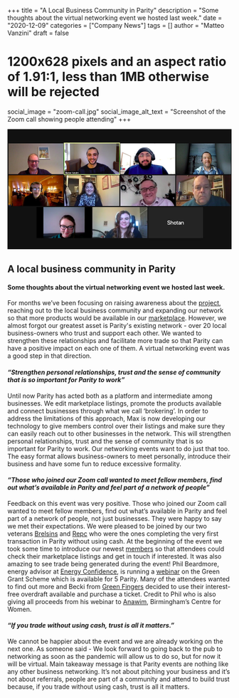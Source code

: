 +++
title = "A Local Business Community in Parity"
description = "Some thoughts about the virtual networking event we hosted last week."
date = "2020-12-09"
categories = ["Company News"]
tags = []
author = "Matteo Vanzini"
draft = false
# 1200x628 pixels and an aspect ratio of 1.91:1, less than 1MB otherwise will be rejected
social_image = "zoom-call.jpg"
social_image_alt_text = "Screenshot of the Zoom call showing people attending"
+++

![Screenshot](zoom-call.jpg)

## A local business community in Parity

#### Some thoughts about the virtual networking event we hosted last week.

For months we’ve been focusing on raising awareness about the [project](https://parity.uk), reaching out to the local business community and expanding our network so that more products would be available in our [marketplace](https://parity.uk/marketplace/). However, we almost forgot our greatest asset is Parity's existing network - over 20 local business-owners who trust and support each other. We wanted to strengthen these relationships and facilitate more trade so that Parity can have a positive impact on each one of them. A virtual networking event was a good step in that direction.

#### _“Strengthen personal relationships, trust and the sense of community that is so important for Parity to work”_

Until now Parity has acted both as a platform and intermediate among businesses. We edit marketplace listings, promote the products available and connect businesses through what we call ‘brokering’. In order to address the limitations of this approach, Max is now developing our technology to give members control over their listings and make sure they can easily reach out to other businesses in the network. This will strengthen personal relationships, trust and the sense of community that is so important for Parity to work. Our networking events want to do just that too. The easy format allows business-owners to meet personally, introduce their business and have some fun to reduce excessive formality.

#### _“Those who joined our Zoom call wanted to meet fellow members, find out what’s available in Parity and feel part of a network of people”_

Feedback on this event was very positive. Those who joined our Zoom call wanted to meet fellow members, find out what’s available in Parity and feel part of a network of people, not just businesses. They were happy to say we met their expectations. We were pleased to be joined by our two veterans [Brelsins](https://parity.uk/directory/breslins) and [Repc](https://parity.uk/directory/repc/) who were the ones completing the very first transaction in Parity without using cash. At the beginning of the event we took some time to introduce our newest [members](https://parity.uk/directory/) so that attendees could check their marketplace listings and get in touch if interested. It was also amazing to see trade being generated during the event! Phil Beardmore, energy advisor at [Energy Confidence](https://parity.uk/directory/energy-confidence/), is running a [webinar](https://energyconfidence.co.uk/webinar/) on the Green Grant Scheme which is available for 5 Parity. Many of the attendees wanted to find out more and Becki from [Green Fingers](https://parity.uk/directory/greenfingers/) decided to use their interest-free overdraft available and purchase a ticket. Credit to Phil who is also giving all proceeds from his webinar to [Anawim](https://anawim.co.uk/), Birmingham’s Centre for Women.

#### _“If you trade without using cash, trust is all it matters.”_

We cannot be happier about the event and we are already working on the next one. As someone said - We look forward to going back to the pub to networking as soon as the pandemic will allow us to do so, but for now it will be virtual. Main takeaway message is that Parity events are nothing like any other business networking. It’s not about pitching your business and it’s not about referrals, people are part of a community and attend to build trust because, if you trade without using cash, trust is all it matters.
